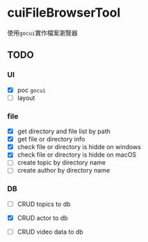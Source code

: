 # cuiFileBrowserTool

使用`gocui`實作檔案瀏覽器

## TODO

### UI

- [X] poc `gocui`
- [ ] layout

### file
- [X] get directory and file list by path
- [X] get file or directory info
- [X] check file or directory is hidde on windows
- [X] check file or directory is hidde on macOS
- [ ] create topic by directory name
- [ ] create author by directory name

### DB
- [ ] CRUD topics to db
- [X] CRUD actor to db
- [ ] CRUD video data to db

